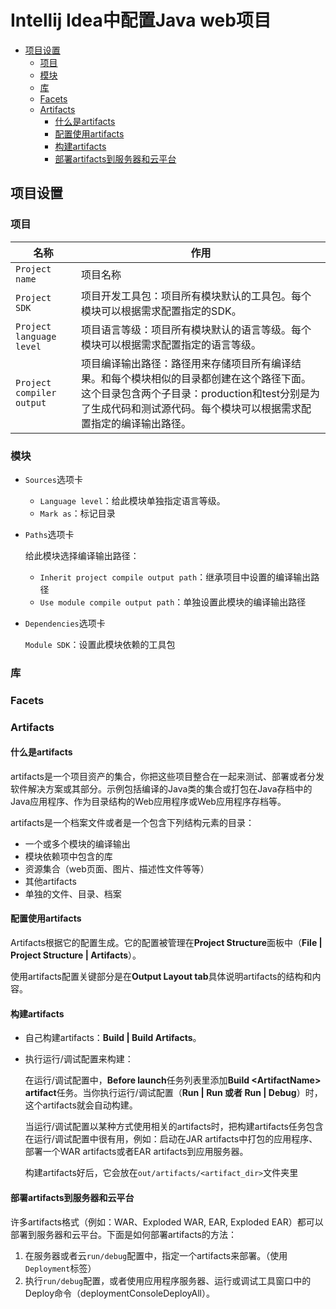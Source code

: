 # Intellij Idea中配置Java web项目
<!-- TOC -->

- [项目设置](#项目设置)
  - [项目](#项目)
  - [模块](#模块)
  - [库](#库)
  - [Facets](#facets)
  - [Artifacts](#artifacts)
    - [什么是artifacts](#什么是artifacts)
    - [配置使用artifacts](#配置使用artifacts)
    - [构建artifacts](#构建artifacts)
    - [部署artifacts到服务器和云平台](#部署artifacts到服务器和云平台)

<!-- /TOC -->
## 项目设置

### 项目

名称 | 作用
--- | ----
`Project name` | 项目名称
`Project SDK` | 项目开发工具包：项目所有模块默认的工具包。每个模块可以根据需求配置指定的SDK。
`Project language level` | 项目语言等级：项目所有模块默认的语言等级。每个模块可以根据需求配置指定的语言等级。
`Project compiler output` | 项目编译输出路径：路径用来存储项目所有编译结果。和每个模块相似的目录都创建在这个路径下面。这个目录包含两个子目录：production和test分别是为了生成代码和测试源代码。每个模块可以根据需求配置指定的编译输出路径。

### 模块

- `Sources`选项卡

  - `Language level`：给此模块单独指定语言等级。
  - `Mark as`：标记目录

- `Paths`选项卡

  给此模块选择编译输出路径：
  
  - `Inherit project compile output path`：继承项目中设置的编译输出路径
  - `Use module compile output path`：单独设置此模块的编译输出路径

- `Dependencies`选项卡

  `Module SDK`：设置此模块依赖的工具包

### 库

### Facets

### Artifacts

#### 什么是artifacts

artifacts是一个项目资产的集合，你把这些项目整合在一起来测试、部署或者分发软件解决方案或其部分。示例包括编译的Java类的集合或打包在Java存档中的Java应用程序、作为目录结构的Web应用程序或Web应用程序存档等。

artifacts是一个档案文件或者是一个包含下列结构元素的目录：

- 一个或多个模块的编译输出
- 模块依赖项中包含的库
- 资源集合（web页面、图片、描述性文件等等）
- 其他artifacts
- 单独的文件、目录、档案

#### 配置使用artifacts

Artifacts根据它的配置生成。它的配置被管理在**Project Structure**面板中（**File | Project Structure | Artifacts**）。

使用artifacts配置关键部分是在**Output Layout tab**具体说明artifacts的结构和内容。

#### 构建artifacts

- 自己构建artifacts：**Build | Build Artifacts**。
- 执行运行/调试配置来构建：

  在运行/调试配置中，**Before launch**任务列表里添加**Build \<ArtifactName\> artifact**任务。当你执行运行/调试配置（**Run | Run 或者 Run | Debug**）时，这个artifacts就会自动构建。

  当运行/调试配置以某种方式使用相关的artifacts时，把构建artifacts任务包含在运行/调试配置中很有用，例如：启动在JAR artifacts中打包的应用程序、部署一个WAR artifacts或者EAR artifacts到应用服务器。

  构建artifacts好后，它会放在`out/artifacts/<artifact_dir>`文件夹里

#### 部署artifacts到服务器和云平台

许多artifacts格式（例如：WAR、Exploded WAR, EAR, Exploded EAR）都可以部署到服务器和云平台。下面是如何部署artifacts的方法：

1. 在服务器或者云`run/debug`配置中，指定一个artifacts来部署。（使用`Deployment`标签）
2. 执行`run/debug`配置，或者使用应用程序服务器、运行或调试工具窗口中的Deploy命令（deploymentConsoleDeployAll）。

